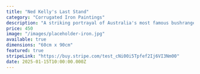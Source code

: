 ```yaml
---
title: "Ned Kelly's Last Stand"
category: "Corrugated Iron Paintings"
description: "A striking portrayal of Australia's most famous bushranger on weathered corrugated iron. Perfect for indoor or outdoor display. This piece captures the rebellious spirit and legend of Ned Kelly with authentic rustic materials."
price: 450
image: "/images/placeholder-iron.jpg"
available: true
dimensions: "60cm x 90cm"
featured: true
stripeLink: "https://buy.stripe.com/test_cNi00i5Tpfef2Ij6VI3Nm00"
date: 2025-01-15T10:00:00.000Z
---
```

